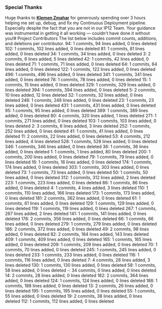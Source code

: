 ### Special Thanks

Huge thanks to [**Klemen Zmahar**](https://gitlab.fhnw.ch/klemen.zmahar)  for generously spending over 3 hours helping me set up, debug, and fix my Continuous Deployment pipeline. Especially despite the fact that you are not in our IP12 Team. Your guidance was instrumental in getting it all working — couldn't have done it without you!# Project Contributors
The list below includes commit counts, additions, and deletions per contributor.
94: 1 commits, 94 lines added, 0 lines deleted
102: 1 commits, 102 lines added, 0 lines deleted
81: 1 commits, 81 lines added, 0 lines deleted
34: 1 commits, 34 lines added, 0 lines deleted
3: 2 commits, 6 lines added, 5 lines deleted
42: 1 commits, 42 lines added, 0 lines deleted
71: 1 commits, 71 lines added, 0 lines deleted
64: 1 commits, 64 lines added, 0 lines deleted
122: 1 commits, 122 lines added, 0 lines deleted
496: 1 commits, 496 lines added, 0 lines deleted
341: 1 commits, 341 lines added, 0 lines deleted
78: 1 commits, 78 lines added, 0 lines deleted
15: 1 commits, 15 lines added, 0 lines deleted
329: 1 commits, 329 lines added, 0 lines deleted
394: 1 commits, 394 lines added, 0 lines deleted
5: 2 commits, 10 lines added, 12 lines deleted
32: 1 commits, 32 lines added, 0 lines deleted
248: 1 commits, 248 lines added, 0 lines deleted
23: 1 commits, 23 lines added, 0 lines deleted
431: 1 commits, 431 lines added, 0 lines deleted
95: 1 commits, 95 lines added, 0 lines deleted
389: 1 commits, 389 lines added, 0 lines deleted
80: 4 commits, 320 lines added, 1 lines deleted
271: 1 commits, 271 lines added, 0 lines deleted
103: 1 commits, 103 lines added, 0 lines deleted
2: 3 commits, 6 lines added, 3 lines deleted
252: 1 commits, 252 lines added, 0 lines deleted
41: 1 commits, 41 lines added, 0 lines deleted
11: 2 commits, 22 lines added, 0 lines deleted
53: 4 commits, 212 lines added, 4 lines deleted
528: 1 commits, 528 lines added, 0 lines deleted
346: 1 commits, 346 lines added, 0 lines deleted
36: 1 commits, 36 lines added, 0 lines deleted
1: 1 commits, 1 lines added, 80 lines deleted
200: 1 commits, 200 lines added, 0 lines deleted
79: 1 commits, 79 lines added, 0 lines deleted
16: 1 commits, 16 lines added, 0 lines deleted
174: 1 commits, 174 lines added, 0 lines deleted
303: 1 commits, 303 lines added, 0 lines deleted
73: 1 commits, 73 lines added, 0 lines deleted
50: 1 commits, 50 lines added, 0 lines deleted
312: 1 commits, 312 lines added, 2 lines deleted
223: 1 commits, 223 lines added, 0 lines deleted
86: 1 commits, 86 lines added, 0 lines deleted
4: 1 commits, 4 lines added, 3 lines deleted
110: 1 commits, 110 lines added, 166 lines deleted
173: 1 commits, 173 lines added, 0 lines deleted
181: 2 commits, 362 lines added, 0 lines deleted
61: 1 commits, 61 lines added, 0 lines deleted
129: 1 commits, 129 lines added, 0 lines deleted
119: 1 commits, 119 lines added, 0 lines deleted
267: 1 commits, 267 lines added, 2 lines deleted
141: 1 commits, 141 lines added, 0 lines deleted
178: 2 commits, 356 lines added, 0 lines deleted
66: 1 commits, 66 lines added, 0 lines deleted
279: 1 commits, 279 lines added, 0 lines deleted
186: 2 commits, 372 lines added, 0 lines deleted
49: 2 commits, 98 lines added, 0 lines deleted
82: 2 commits, 164 lines added, 143 lines deleted
409: 1 commits, 409 lines added, 0 lines deleted
165: 1 commits, 165 lines added, 0 lines deleted
209: 1 commits, 209 lines added, 0 lines deleted
70: 1 commits, 70 lines added, 0 lines deleted
245: 1 commits, 245 lines added, 0 lines deleted
233: 1 commits, 233 lines added, 0 lines deleted
116: 1 commits, 116 lines added, 0 lines deleted
7: 4 commits, 28 lines added, 3 lines deleted
130: 1 commits, 130 lines added, 0 lines deleted
58: 1 commits, 58 lines added, 0 lines deleted
-: 34 commits, 0 lines added, 0 lines deleted
14: 2 commits, 28 lines added, 0 lines deleted
182: 2 commits, 364 lines added, 0 lines deleted
124: 1 commits, 124 lines added, 0 lines deleted
188: 1 commits, 188 lines added, 0 lines deleted
13: 2 commits, 26 lines added, 0 lines deleted
195: 1 commits, 195 lines added, 0 lines deleted
55: 1 commits, 55 lines added, 0 lines deleted
19: 2 commits, 38 lines added, 0 lines deleted
112: 1 commits, 112 lines added, 0 lines deleted

